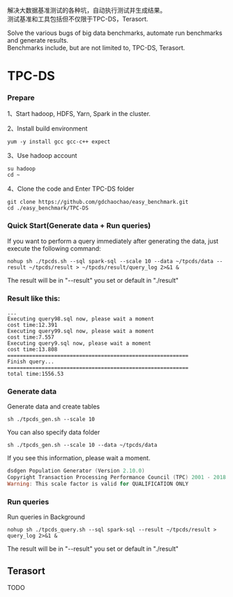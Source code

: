 解决大数据基准测试的各种坑，自动执行测试并生成结果。  
测试基准和工具包括但不仅限于TPC-DS，Terasort.  
  
Solve the various bugs of big data benchmarks, automate run benchmarks and generate results.  
Benchmarks include, but are not limited to, TPC-DS, Terasort.

# TPC-DS
### Prepare
1、Start hadoop, HDFS, Yarn, Spark in the cluster.  

2、Install build environment
```
yum -y install gcc gcc-c++ expect
```  
  
3、Use hadoop account
```
su hadoop
cd ~
```  
  
4、Clone the code and Enter TPC-DS folder
```
git clone https://github.com/gdchaochao/easy_benchmark.git
cd ./easy_benchmark/TPC-DS
```  
  
### Quick Start(Generate data + Run queries)
If you want to perform a query immediately after generating the data, just execute the following command:
```
nohup sh ./tpcds.sh --sql spark-sql --scale 10 --data ~/tpcds/data --result ~/tpcds/result > ~/tpcds/result/query_log 2>&1 &
```
The result will be in "--result" you set or default in "./result"  
### Result like this:
```
...
Executing query98.sql now, please wait a moment
cost time:12.391
Executing query99.sql now, please wait a moment
cost time:7.557
Executing query9.sql now, please wait a moment
cost time:13.808
==========================================================
Finish query...
==========================================================
total time:1556.53  

```  
  
### Generate data
Generate data and create tables
```
sh ./tpcds_gen.sh --scale 10
```
You can also specify data folder
```
sh ./tpcds_gen.sh --scale 10 --data ~/tpcds/data
```  
  
If you see this information, please wait a moment.
```powershell
dsdgen Population Generator (Version 2.10.0)
Copyright Transaction Processing Performance Council (TPC) 2001 - 2018
Warning: This scale factor is valid for QUALIFICATION ONLY
```  
  
### Run queries
Run queries in Background
```
nohup sh ./tpcds_query.sh --sql spark-sql --result ~/tpcds/result > query_log 2>&1 &
```  
The result will be in "--result" you set or default in "./result"    
  
## Terasort
TODO
